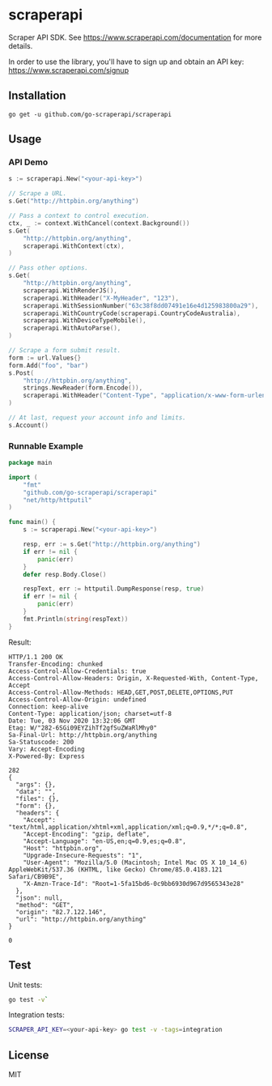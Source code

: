 # scraperapi

Scraper API SDK. See https://www.scraperapi.com/documentation for more details.

In order to use the library, you'll have to sign up and obtain an API key:
https://www.scraperapi.com/signup

## Installation

`go get -u github.com/go-scraperapi/scraperapi`

## Usage

### API Demo

```go
s := scraperapi.New("<your-api-key>")

// Scrape a URL.
s.Get("http://httpbin.org/anything")

// Pass a context to control execution.
ctx, _ := context.WithCancel(context.Background())
s.Get(
	"http://httpbin.org/anything",
	scraperapi.WithContext(ctx),
)

// Pass other options.
s.Get(
	"http://httpbin.org/anything",
	scraperapi.WithRenderJS(),
	scraperapi.WithHeader("X-MyHeader", "123"),
	scraperapi.WithSessionNumber("63c38f8dd07491e16e4d125983800a29"),
	scraperapi.WithCountryCode(scraperapi.CountryCodeAustralia),
	scraperapi.WithDeviceTypeMobile(),
	scraperapi.WithAutoParse(),
)

// Scrape a form submit result.
form := url.Values{}
form.Add("foo", "bar")
s.Post(
	"http://httpbin.org/anything",
	strings.NewReader(form.Encode()),
	scraperapi.WithHeader("Content-Type", "application/x-www-form-urlencoded"),
)

// At last, request your account info and limits.
s.Account()
```

### Runnable Example 

```go
package main

import (
	"fmt"
	"github.com/go-scraperapi/scraperapi"
	"net/http/httputil"
)

func main() {
	s := scraperapi.New("<your-api-key>")

	resp, err := s.Get("http://httpbin.org/anything")
	if err != nil {
		panic(err)
	}
	defer resp.Body.Close()

	respText, err := httputil.DumpResponse(resp, true)
	if err != nil {
		panic(err)
	}
	fmt.Println(string(respText))
}
```

Result:

```
HTTP/1.1 200 OK
Transfer-Encoding: chunked
Access-Control-Allow-Credentials: true
Access-Control-Allow-Headers: Origin, X-Requested-With, Content-Type, Accept
Access-Control-Allow-Methods: HEAD,GET,POST,DELETE,OPTIONS,PUT
Access-Control-Allow-Origin: undefined
Connection: keep-alive
Content-Type: application/json; charset=utf-8
Date: Tue, 03 Nov 2020 13:32:06 GMT
Etag: W/"282-6SGi09EYZihTf2gfSuZWaRlMhy0"
Sa-Final-Url: http://httpbin.org/anything
Sa-Statuscode: 200
Vary: Accept-Encoding
X-Powered-By: Express

282
{
  "args": {}, 
  "data": "", 
  "files": {}, 
  "form": {}, 
  "headers": {
    "Accept": "text/html,application/xhtml+xml,application/xml;q=0.9,*/*;q=0.8", 
    "Accept-Encoding": "gzip, deflate", 
    "Accept-Language": "en-US,en;q=0.9,es;q=0.8", 
    "Host": "httpbin.org", 
    "Upgrade-Insecure-Requests": "1", 
    "User-Agent": "Mozilla/5.0 (Macintosh; Intel Mac OS X 10_14_6) AppleWebKit/537.36 (KHTML, like Gecko) Chrome/85.0.4183.121 Safari/CB9B9E", 
    "X-Amzn-Trace-Id": "Root=1-5fa15bd6-0c9bb6930d967d9565343e28"
  }, 
  "json": null, 
  "method": "GET", 
  "origin": "82.7.122.146", 
  "url": "http://httpbin.org/anything"
}

0
```

## Test

Unit tests:
```bash
go test -v`
```

Integration tests:

```bash
SCRAPER_API_KEY=<your-api-key> go test -v -tags=integration
```

## License

MIT
